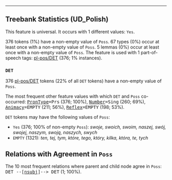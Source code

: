 

--------------------------------------------------------------------------------

## Treebank Statistics (UD_Polish)

This feature is universal.
It occurs with 1 different values: `Yes`.

376 tokens (1%) have a non-empty value of `Poss`.
67 types (0%) occur at least once with a non-empty value of `Poss`.
5 lemmas (0%) occur at least once with a non-empty value of `Poss`.
The feature is used with 1 part-of-speech tags: [pl-pos/DET]() (376; 1% instances).

### `DET`

376 [pl-pos/DET]() tokens (22% of all `DET` tokens) have a non-empty value of `Poss`.

The most frequent other feature values with which `DET` and `Poss` co-occurred: <tt><a href="PronType.html">PronType</a>=Prs</tt> (376; 100%), <tt><a href="Number.html">Number</a>=Sing</tt> (260; 69%), <tt><a href="Animacy.html">Animacy</a>=EMPTY</tt> (211; 56%), <tt><a href="Reflex.html">Reflex</a>=EMPTY</tt> (198; 53%).

`DET` tokens may have the following values of `Poss`:

* `Yes` (376; 100% of non-empty `Poss`): <em>swoje, swoich, swoim, naszej, swój, swojej, naszym, swoją, naszych, swych</em>
* `EMPTY` (1321): <em>ten, tej, tym, które, tego, który, kilka, która, te, tych</em>

## Relations with Agreement in `Poss`

The 10 most frequent relations where parent and child node agree in `Poss`:
<tt>DET --[<a href="../dep/nsubj.html">nsubj</a>]--> DET</tt> (1; 100%).

